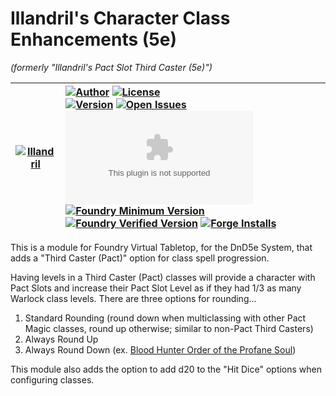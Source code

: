 # Illandril's Character Class Enhancements (5e)
*(formerly "Illandril's Pact Slot Third Caster (5e)")*

| [![Illandril](https://avatars.githubusercontent.com/illandril?size=64)](https://github.com/illandril) | [![Author](https://img.shields.io/badge/Joe%20Spandrusyszyn-Illandril?style=flat&labelColor=520&color=250&label=Illandril)](https://github.com/illandril) [![License](https://img.shields.io/github/license/illandril/FoundryVTT-third-pact?style=flat&labelColor=520&color=250&label=license)](https://github.com/illandril/FoundryVTT-third-pact/blob/main/LICENSE) <br> [![Version](https://img.shields.io/github/v/release/illandril/FoundryVTT-third-pact?style=flat&labelColor=520&color=250&label=version)](https://github.com/illandril/FoundryVTT-third-pact/releases) [![Open Issues](https://img.shields.io/github/issues/illandril/FoundryVTT-third-pact?style=flat&labelColor=520&color=250&logo=github&label=issues)](https://github.com/illandril/FoundryVTT-third-pact/issues) [![Latest Release Download Count](https://img.shields.io/github/downloads/illandril/FoundryVTT-third-pact/latest/module.zip?style=flat&labelColor=520&color=250&label=downloads)](#) <br> [![Foundry Minimum Version](https://img.shields.io/badge/dynamic/json?style=flat&labelColor=520&color=250&label=Min.%20Foundry%20&prefix=v&query=$.compatibility.minimum&url=https%3A%2F%2Fgithub.com%2Fillandril%2FFoundryVTT-third-pact%2Freleases%2Flatest%2Fdownload%2Fmodule.json)](https://foundryvtt.com/packages/illandril-third-pact) [![Foundry Verified Version](https://img.shields.io/badge/dynamic/json?style=flat&labelColor=520&color=250&label=Verified%20on&prefix=v&query=$.compatibility.verified&url=https%3A%2F%2Fgithub.com%2Fillandril%2FFoundryVTT-third-pact%2Freleases%2Flatest%2Fdownload%2Fmodule.json)](https://foundryvtt.com/packages/illandril-third-pact) [![Forge Installs](https://img.shields.io/badge/dynamic/json?style=flat&labelColor=520&color=250&label=Forge%20Installs&query=package.installs&url=http%3A%2F%2Fforge-vtt.com%2Fapi%2Fbazaar%2Fpackage%2Fillandril-third-pact&suffix=%25)](https://forge-vtt.com/bazaar/package/illandril-third-pact) |
| --- | :--- |

This is a module for Foundry Virtual Tabletop, for the DnD5e System, that adds a "Third Caster (Pact)" option for class spell progression.

Having levels in a Third Caster (Pact) classes will provide a character with Pact Slots and increase their Pact Slot Level as if they had 1/3 as many Warlock class levels. There are three options for rounding...
1. Standard Rounding (round down when multiclassing with other Pact Magic classes, round up otherwise; similar to non-Pact Third Casters)
1. Always Round Up
1. Always Round Down (ex. [Blood Hunter Order of the Profane Soul](https://www.dndbeyond.com/classes/blood-hunter#OrderoftheProfaneSoul))

This module also adds the option to add d20 to the "Hit Dice" options when configuring classes.
